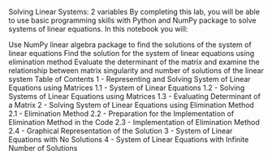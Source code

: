 Solving Linear Systems: 2 variables
By completing this lab, you will be able to use basic programming skills with Python and NumPy package to solve systems of linear equations. In this notebook you will:

Use NumPy linear algebra package to find the solutions of the system of linear equations
Find the solution for the system of linear equations using elimination method
Evaluate the determinant of the matrix and examine the relationship between matrix singularity and number of solutions of the linear system
Table of Contents
1 - Representing and Solving System of Linear Equations using Matrices
1.1 - System of Linear Equations
1.2 - Solving Systems of Linear Equations using Matrices
1.3 - Evaluating Determinant of a Matrix
2 - Solving System of Linear Equations using Elimination Method
2.1 - Elimination Method
2.2 - Preparation for the Implementation of Elimination Method in the Code
2.3 - Implementation of Elimination Method
2.4 - Graphical Representation of the Solution
3 - System of Linear Equations with No Solutions
4 - System of Linear Equations with Infinite Number of Solutions

